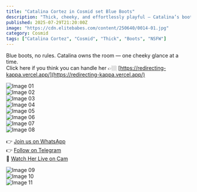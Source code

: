 ```yaml
---
title: "Catalina Cortez in Cosmid set Blue Boots"
description: "Thick, cheeky, and effortlessly playful — Catalina’s boots were made for teasing."
published: 2025-07-29T21:20:00Z
image: "https://cdn.elitebabes.com/content/250640/0014-01.jpg"
category: Cosmid
tags: ["Catalina Cortez", "Cosmid", "Thick", "Boots", "NSFW"]
---
```


Blue boots, no rules. Catalina owns the room — one cheeky glance at a time.  
Click here if you think you can handle her 👉🏼 [https://redirecting-kappa.vercel.app/](https://redirecting-kappa.vercel.app/)

![Image 01](https://cdn.elitebabes.com/content/250640/0014-01.jpg)  
![Image 02](https://cdn.elitebabes.com/content/250640/0014-02.jpg)  
![Image 03](https://cdn.elitebabes.com/content/250640/0014-03.jpg)  
![Image 04](https://cdn.elitebabes.com/content/250640/0014-04.jpg)  
![Image 05](https://cdn.elitebabes.com/content/250640/0014-05.jpg)  
![Image 06](https://cdn.elitebabes.com/content/250640/0014-06.jpg)  
![Image 07](https://cdn.elitebabes.com/content/250640/0014-07.jpg)  
![Image 08](https://cdn.elitebabes.com/content/250640/0014-08.jpg)

👉 [Join us on WhatsApp](https://whatsapp.com/channel/0029VaMsUAp7tkjI8KcaRn10)  
👉 [Follow on Telegram](https://t.me/Xibabes)  
🔞 [Watch Her Live on Cam](https://redirecting-kappa.vercel.app/)

![Image 09](https://cdn.elitebabes.com/content/250640/0014-09.jpg)  
![Image 10](https://cdn.elitebabes.com/content/250640/0014-10.jpg)  
![Image 11](https://cdn.elitebabes.com/content/250640/0014-12.jpg)

